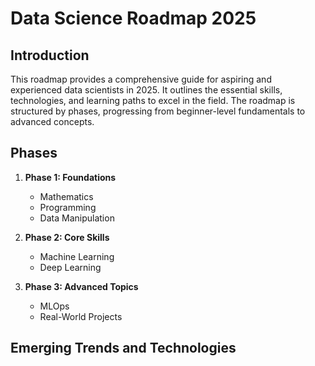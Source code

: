# Data Science Roadmap 2025

## Introduction

This roadmap provides a comprehensive guide for aspiring and experienced data scientists in 2025. It outlines the essential skills, technologies, and learning paths to excel in the field. The roadmap is structured by phases, progressing from beginner-level fundamentals to advanced concepts.

## Phases

1.  **Phase 1: Foundations**
    *   Mathematics
    *   Programming
    *   Data Manipulation

2.  **Phase 2: Core Skills**
    *   Machine Learning
    *   Deep Learning

3.  **Phase 3: Advanced Topics**
    *   MLOps
    *   Real-World Projects

## Emerging Trends and Technologies
